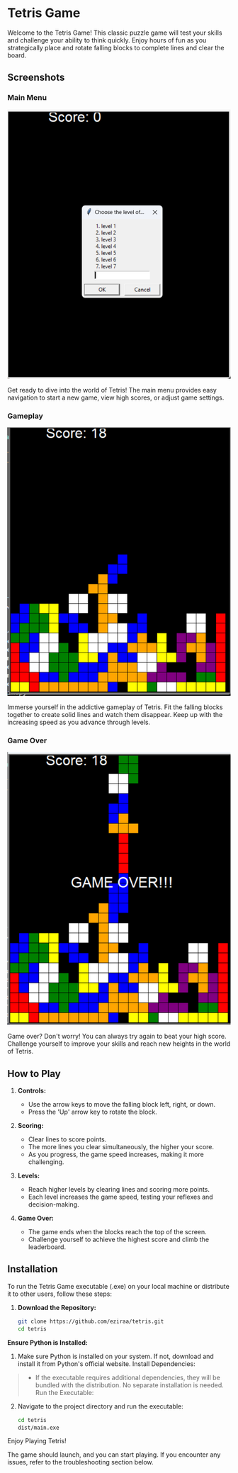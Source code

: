
# Tetris Game

Welcome to the Tetris Game! This classic puzzle game will test your skills and challenge your ability to think quickly. Enjoy hours of fun as you strategically place and rotate falling blocks to complete lines and clear the board.

## Screenshots

### Main Menu
![Main Menu](images/Screenshot1.png)

Get ready to dive into the world of Tetris! The main menu provides easy navigation to start a new game, view high scores, or adjust game settings.

### Gameplay
![Gameplay](images/onprogress.png)

Immerse yourself in the addictive gameplay of Tetris. Fit the falling blocks together to create solid lines and watch them disappear. Keep up with the increasing speed as you advance through levels.

### Game Over
![Game Over](images/gameover.png)

Game over? Don't worry! You can always try again to beat your high score. Challenge yourself to improve your skills and reach new heights in the world of Tetris.

## How to Play

1. **Controls:**
   - Use the arrow keys to move the falling block left, right, or down.
   - Press the 'Up' arrow key to rotate the block.

2. **Scoring:**
   - Clear lines to score points.
   - The more lines you clear simultaneously, the higher your score.
   - As you progress, the game speed increases, making it more challenging.

3. **Levels:**
   - Reach higher levels by clearing lines and scoring more points.
   - Each level increases the game speed, testing your reflexes and decision-making.

4. **Game Over:**
   - The game ends when the blocks reach the top of the screen.
   - Challenge yourself to achieve the highest score and climb the leaderboard.

## Installation

To run the Tetris Game executable (.exe) on your local machine or distribute it to other users, follow these steps:

1. **Download the Repository:**
   ```bash
   git clone https://github.com/eziraa/tetris.git
   cd tetris

**Ensure Python is Installed:**

1. Make sure Python is installed on your system. If not, download and install it from Python's official website.
Install Dependencies:

> - If the executable requires additional dependencies, they will be bundled with the distribution. No separate installation is needed.
Run the Executable:

2. Navigate to the project directory and run the executable:
    ```bash
    cd tetris
    dist/main.exe

Enjoy Playing Tetris!

The game should launch, and you can start playing. If you encounter any issues, refer to the troubleshooting section below.
